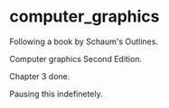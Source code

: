 # computer_graphics

Following a book by Schaum's Outlines.

Computer graphics Second Edition.

Chapter 3 done.

Pausing this indefinetely.
